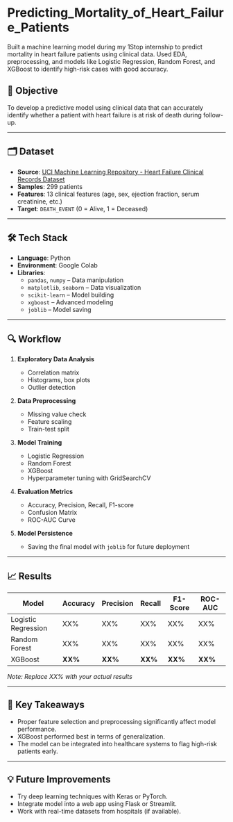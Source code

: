 # Predicting_Mortality_of_Heart_Failure_Patients
Built a machine learning model during my 1Stop internship to predict mortality in heart failure patients using clinical data. Used EDA, preprocessing, and models like Logistic Regression, Random Forest, and XGBoost to identify high-risk cases with good accuracy.

## 📌 Objective

To develop a predictive model using clinical data that can accurately identify whether a patient with heart failure is at risk of death during follow-up.

---

## 🗂 Dataset

- **Source**: [UCI Machine Learning Repository - Heart Failure Clinical Records Dataset](https://archive.ics.uci.edu/ml/datasets/Heart+failure+clinical+records)
- **Samples**: 299 patients
- **Features**: 13 clinical features (age, sex, ejection fraction, serum creatinine, etc.)
- **Target**: `DEATH_EVENT` (0 = Alive, 1 = Deceased)

---

## 🛠️ Tech Stack

- **Language**: Python
- **Environment**: Google Colab
- **Libraries**:
  - `pandas`, `numpy` – Data manipulation
  - `matplotlib`, `seaborn` – Data visualization
  - `scikit-learn` – Model building
  - `xgboost` – Advanced modeling
  - `joblib` – Model saving

---

## 🔍 Workflow

1. **Exploratory Data Analysis**
   - Correlation matrix
   - Histograms, box plots
   - Outlier detection

2. **Data Preprocessing**
   - Missing value check
   - Feature scaling
   - Train-test split

3. **Model Training**
   - Logistic Regression
   - Random Forest
   - XGBoost
   - Hyperparameter tuning with GridSearchCV

4. **Evaluation Metrics**
   - Accuracy, Precision, Recall, F1-score
   - Confusion Matrix
   - ROC-AUC Curve

5. **Model Persistence**
   - Saving the final model with `joblib` for future deployment

---

## 📈 Results

| Model             | Accuracy | Precision | Recall | F1-Score | ROC-AUC |
|------------------|----------|-----------|--------|----------|---------|
| Logistic Regression | XX%     | XX%       | XX%    | XX%      | XX%     |
| Random Forest       | XX%     | XX%       | XX%    | XX%      | XX%     |
| XGBoost             | **XX%** | **XX%**   | **XX%**| **XX%**  | **XX%** |

*Note: Replace XX% with your actual results*

---

## 📌 Key Takeaways

- Proper feature selection and preprocessing significantly affect model performance.
- XGBoost performed best in terms of generalization.
- The model can be integrated into healthcare systems to flag high-risk patients early.

---

## 💡 Future Improvements

- Try deep learning techniques with Keras or PyTorch.
- Integrate model into a web app using Flask or Streamlit.
- Work with real-time datasets from hospitals (if available).
